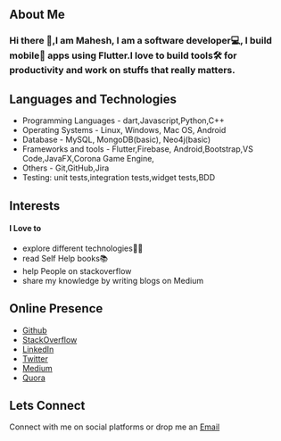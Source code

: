 ## About Me

### Hi there 👋,I am Mahesh, I am a software developer💻, I build mobile📱 apps using Flutter.I love to build tools🛠️ for productivity and work on stuffs that really matters.


## Languages and Technologies
- Programming Languages - dart,Javascript,Python,C++
- Operating Systems - Linux, Windows, Mac OS, Android
- Database - MySQL, MongoDB(basic), Neo4j(basic)
- Frameworks and tools - Flutter,Firebase, Android,Bootstrap,VS Code,JavaFX,Corona Game Engine,
- Others - Git,GitHub,Jira
- Testing: unit tests,integration tests,widget tests,BDD

## Interests

#### I Love to
- explore different technologies👨‍💻
- read Self Help books📚
- help People on stackoverflow
- share my knowledge by writing blogs on Medium




## Online Presence
 - [Github](https://github.com/maheshmnj) 
 - [StackOverflow](https://stackoverflow.com/users/8253662/maheshmnj)
 - [LinkedIn](https://linkedin.com/in/maheshjamdade)
 - [Twitter](https://twitter.com/maheshmnj)
 - [Medium](https://medium.com/@maheshmnj)
 - [Quora](https://www.quora.com/profile/Mahesh-Jamdade-4)

## Lets Connect
   Connect with me on social platforms or drop me an [Email](maheshmn121@gmail.com) 


 

<!--
**maheshmnj/maheshmnj** is a ✨ _special_ ✨ repository because its `README.md` (this file) appears on your GitHub profile.

Here are some ideas to get you started:

- 🔭 I’m currently working on ...
- 🌱 I’m currently learning ReactJs
- 👯 I’m looking to collaborate on ...
- 🤔 I’m looking for help with ...
- 💬 Ask me about ...
- 📫 How to reach me: ...
- 😄 Pronouns: ...
- ⚡ Fun fact: ...
-->
